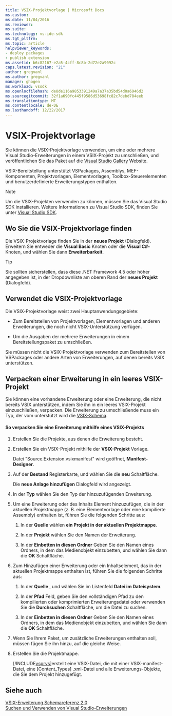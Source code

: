 ```yaml
---
title: VSIX-Projektvorlage | Microsoft Docs
ms.custom: 
ms.date: 11/04/2016
ms.reviewer: 
ms.suite: 
ms.technology: vs-ide-sdk
ms.tgt_pltfrm: 
ms.topic: article
helpviewer_keywords:
- deploy packages
- publish extension
ms.assetid: b6c82167-e2a5-4cff-8c8b-2d72e2a9092c
caps.latest.revision: "21"
author: gregvanl
ms.author: gregvanl
manager: ghogen
ms.workload: vssdk
ms.openlocfilehash: de8de116a9853391249a7a37a35bd54d0a6946d2
ms.sourcegitcommit: 32f1a690fc445f9586d53698fc82c7debd784eeb
ms.translationtype: MT
ms.contentlocale: de-DE
ms.lasthandoff: 12/22/2017
---
```

# <a name="vsix-project-template"></a>VSIX-Projektvorlage
Sie können die VSIX-Projektvorlage verwenden, um eine oder mehrere Visual Studio-Erweiterungen in einem VSIX-Projekt zu umschließen, und veröffentlichen Sie das Paket auf die [Visual Studio Gallery](http://go.microsoft.com/fwlink/?LinkID=123847) Website.  
  
 VSIX-Bereitstellung unterstützt VSPackages, Assemblys, MEF-Komponenten, Projektvorlagen, Elementvorlagen, Toolbox-Steuerelementen und benutzerdefinierte Erweiterungstypen enthalten.  
  
> [!NOTE]
>  Um die VSIX-Projekten verwenden zu können, müssen Sie das Visual Studio SDK installieren. Weitere Informationen zu Visual Studio SDK, finden Sie unter [Visual Studio SDK](../extensibility/visual-studio-sdk.md).  
  
## <a name="where-to-find-the-vsix-project-template"></a>Wo Sie die VSIX-Projektvorlage finden  
 Die VSIX-Projektvorlage finden Sie in der **neues Projekt** (Dialogfeld). Erweitern Sie entweder die **Visual Basic** Knoten oder die **Visual C#-** Knoten, und wählen Sie dann **Erweiterbarkeit**.  
  
> [!TIP]
>  Sie sollten sicherstellen, dass diese .NET Framework 4.5 oder höher angegeben ist, in der Dropdownliste am oberen Rand der **neues Projekt** (Dialogfeld).  
  
## <a name="uses-of-the-vsix-project-template"></a>Verwendet die VSIX-Projektvorlage  
 Die VSIX-Projektvorlage weist zwei Hauptanwendungsgebiete:  
  
-   Zum Bereitstellen von Projektvorlagen, Elementvorlagen und anderen Erweiterungen, die noch nicht VSIX-Unterstützung verfügen.  
  
-   Um die Ausgaben der mehrere Erweiterungen in einem Bereitstellungspaket zu umschließen.  
  
 Sie müssen nicht die VSIX-Projektvorlage verwenden zum Bereitstellen von VSPackages oder andere Arten von Erweiterungen, auf denen bereits VSIX unterstützen.  
  
## <a name="packaging-an-extension-in-an-empty-vsix-project"></a>Verpacken einer Erweiterung in ein leeres VSIX-Projekt  
 Sie können eine vorhandene Erweiterung oder eine Erweiterung, die nicht bereits VSIX unterstützen, indem Sie ihn in ein leeres VSIX-Projekt einzuschließen, verpacken. Die Erweiterung zu umschließende muss ein Typ, der vom unterstützt wird die [VSIX-Schema](../extensibility/vsix-extension-schema-2-0-reference.md).  
  
#### <a name="to-package-an-extension-by-using-a-vsix-project"></a>So verpacken Sie eine Erweiterung mithilfe eines VSIX-Projekts  
  
1.  Erstellen Sie die Projekte, aus denen die Erweiterung besteht.  
  
2.  Erstellen Sie ein VSIX-Projekt mithilfe der **VSIX-Projekt** Vorlage.  
  
     Datei "Source.Extension.vsixmanifest" wird geöffnet, **Manifest-Designer**.  
  
3.  Auf der **Bestand** Registerkarte, und wählen Sie die **neu** Schaltfläche.  
  
     Die **neue Anlage hinzufügen** Dialogfeld wird angezeigt.  
  
4.  In der **Typ** wählen Sie den Typ der hinzuzufügenden Erweiterung.  
  
5.  Um eine Erweiterung oder des Inhalts Element hinzuzufügen, die in der aktuellen Projektmappe (z. B. eine Elementvorlage oder eine kompilierte Assembly) enthalten ist, führen Sie die folgenden Schritte aus:  
  
    1.  In der **Quelle** wählen **ein Projekt in der aktuellen Projektmappe**.  
  
    2.  In der **Projekt** wählen Sie den Namen der Erweiterung.  
  
    3.  In der **Einbetten in diesen Ordner** Geben Sie den Namen eines Ordners, in dem das Medienobjekt einzubetten, und wählen Sie dann die **OK** Schaltfläche.  
  
6.  Zum Hinzufügen einer Erweiterung oder ein Inhaltselement, das in der aktuellen Projektmappe enthalten ist, führen Sie die folgenden Schritte aus:  
  
    1.  In der **Quelle** , und wählen Sie im Listenfeld **Datei im Dateisystem**.  
  
    2.  In der **Pfad** Feld, geben Sie den vollständigen Pfad zu den kompilierten oder komprimierten Erweiterungsdatei oder verwenden Sie die **Durchsuchen** Schaltfläche, um die Datei zu suchen.  
  
    3.  In der **Einbetten in diesen Ordner** Geben Sie den Namen eines Ordners, in dem das Medienobjekt einzubetten, und wählen Sie dann die **OK** Schaltfläche.  
  
7.  Wenn Sie Ihrem Paket, um zusätzliche Erweiterungen enthalten soll, müssen fügen Sie ihn hinzu, auf die gleiche Weise.  
  
8.  Erstellen Sie die Projektmappe.  
  
     [!INCLUDE[vsprvs](../code-quality/includes/vsprvs_md.md)]erstellt eine VSIX-Datei, die mit einer VSIX-manifest-Datei, eine [Content_Types] .xml-Datei und alle Erweiterungs-Objekte, die Sie dem Projekt hinzugefügt.  
  
## <a name="see-also"></a>Siehe auch  
 [VSIX-Erweiterung Schemareferenz 2.0](../extensibility/vsix-extension-schema-2-0-reference.md)   
 [Suchen und Verwenden von Visual Studio-Erweiterungen](../ide/finding-and-using-visual-studio-extensions.md)